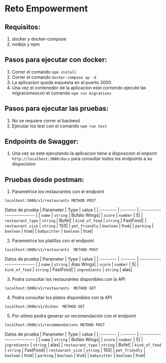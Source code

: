 


# Reto Empowerment

## Requisitos:

1. docker y docker-compose
2. nodejs y npm

## Pasos para ejecutar con docker:

1. Correr el comando `npm install`
2. Correr el comando `docker-compose up -d`
3. La aplicacion queda expuesta en el puerto 3000
4. Una vez el contenedor de la aplicacion este corriendo ejecute las migracionescon el comando `npm run migrations`

## Pasos para ejecutar las pruebas:

1. No se requiere correr el backend
2. Ejecutar los test con el comando `npm run test`

## Endpoints de Swagger:

1. Una vez se este ejecutando la aplicacion tiene a disposicion el enpoint `http://localhost:3000/docs` para consultar todos los endpoints a su dispocision

## Pruebas desde postman:

1. Parametrice los restaurantes con el endpoint
```http
localhost:3000/v1/restaurants METHOD POST
```
Datos de prueba
| Parameter | Type     | value                |
| :-------- | :------- | :------------------------- |
| `name` | `string` |  Bufalo Wings|
| `score` | `number` |  5|
| `restaurant_type` | `string` |  Bufet|
| `kind_of_food` | `string` |  FastFood|
| `restaurant_size` | `string` |  150|
| `pet_friendly` | `boolean` |  true|
| `parking` | `boolean` |  true|
| `babysitter` | `boolean` |  true|

2. Parametrice los platillos con el endpoint
```http
localhost:3000/v1/restaurants  METHOD POST
```
Datos de prueba
| Parameter | Type     | value                |
| :-------- | :------- | :------------------------- |
| `name` | `string` |  Alas Wings|
| `score` | `number` |  5|
| `kind_of_food` | `string` |  FastFood|
| `ingredients` | `string` |  alas|

3. Podra consultar los restaurantes disponibles con la API
 ```http
localhost:3000/v1/restaurants  METHOD GET
```
4. Podra consultar los platos disponibles con la API
```http
localhost:3000/v1/dishes  METHOD GET
```
5. Por ultimo podra generar un recomendación con el endpoint
```http
localhost:3000/v1/recommendations METHOD POST
```
Datos de prueba
| Parameter | Type     | value                |
| :-------- | :------- | :------------------------- |
| `name` | `string` |  Bufalo Wings|
| `score` | `number` |  5|
| `ingredients` | `string` |  alas|
| `restaurant_type` | `string` |  Bufet|
| `kind_of_food` | `string` |  FastFood|
| `restaurant_size` | `string` |  150|
| `pet_friendly` | `boolean` |  true|
| `parking` | `boolean` |  true|
| `babysitter` | `boolean` |  true|
